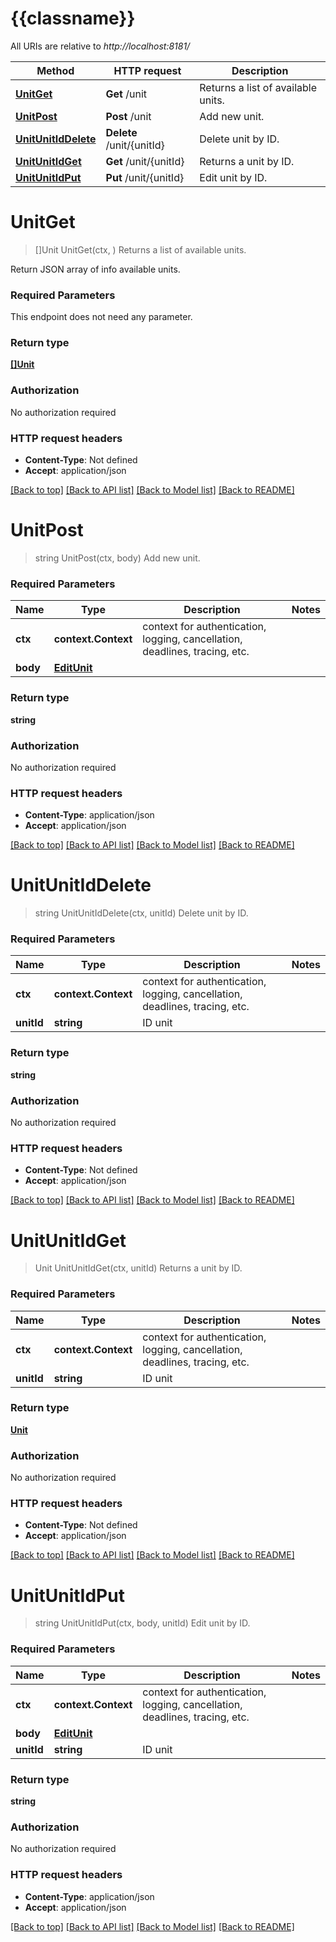 # {{classname}}

All URIs are relative to *http://localhost:8181/*

Method | HTTP request | Description
------------- | ------------- | -------------
[**UnitGet**](UnitApi.md#UnitGet) | **Get** /unit | Returns a list of available units.
[**UnitPost**](UnitApi.md#UnitPost) | **Post** /unit | Add new unit.
[**UnitUnitIdDelete**](UnitApi.md#UnitUnitIdDelete) | **Delete** /unit/{unitId} | Delete unit by ID.
[**UnitUnitIdGet**](UnitApi.md#UnitUnitIdGet) | **Get** /unit/{unitId} | Returns a unit by ID.
[**UnitUnitIdPut**](UnitApi.md#UnitUnitIdPut) | **Put** /unit/{unitId} | Edit unit by ID.

# **UnitGet**
> []Unit UnitGet(ctx, )
Returns a list of available units.

Return JSON array of info available units.

### Required Parameters
This endpoint does not need any parameter.

### Return type

[**[]Unit**](Unit.md)

### Authorization

No authorization required

### HTTP request headers

 - **Content-Type**: Not defined
 - **Accept**: application/json

[[Back to top]](#) [[Back to API list]](../README.md#documentation-for-api-endpoints) [[Back to Model list]](../README.md#documentation-for-models) [[Back to README]](../README.md)

# **UnitPost**
> string UnitPost(ctx, body)
Add new unit.

### Required Parameters

Name | Type | Description  | Notes
------------- | ------------- | ------------- | -------------
 **ctx** | **context.Context** | context for authentication, logging, cancellation, deadlines, tracing, etc.
  **body** | [**EditUnit**](EditUnit.md)|  | 

### Return type

**string**

### Authorization

No authorization required

### HTTP request headers

 - **Content-Type**: application/json
 - **Accept**: application/json

[[Back to top]](#) [[Back to API list]](../README.md#documentation-for-api-endpoints) [[Back to Model list]](../README.md#documentation-for-models) [[Back to README]](../README.md)

# **UnitUnitIdDelete**
> string UnitUnitIdDelete(ctx, unitId)
Delete unit by ID.

### Required Parameters

Name | Type | Description  | Notes
------------- | ------------- | ------------- | -------------
 **ctx** | **context.Context** | context for authentication, logging, cancellation, deadlines, tracing, etc.
  **unitId** | **string**| ID unit | 

### Return type

**string**

### Authorization

No authorization required

### HTTP request headers

 - **Content-Type**: Not defined
 - **Accept**: application/json

[[Back to top]](#) [[Back to API list]](../README.md#documentation-for-api-endpoints) [[Back to Model list]](../README.md#documentation-for-models) [[Back to README]](../README.md)

# **UnitUnitIdGet**
> Unit UnitUnitIdGet(ctx, unitId)
Returns a unit by ID.

### Required Parameters

Name | Type | Description  | Notes
------------- | ------------- | ------------- | -------------
 **ctx** | **context.Context** | context for authentication, logging, cancellation, deadlines, tracing, etc.
  **unitId** | **string**| ID unit | 

### Return type

[**Unit**](Unit.md)

### Authorization

No authorization required

### HTTP request headers

 - **Content-Type**: Not defined
 - **Accept**: application/json

[[Back to top]](#) [[Back to API list]](../README.md#documentation-for-api-endpoints) [[Back to Model list]](../README.md#documentation-for-models) [[Back to README]](../README.md)

# **UnitUnitIdPut**
> string UnitUnitIdPut(ctx, body, unitId)
Edit unit by ID.

### Required Parameters

Name | Type | Description  | Notes
------------- | ------------- | ------------- | -------------
 **ctx** | **context.Context** | context for authentication, logging, cancellation, deadlines, tracing, etc.
  **body** | [**EditUnit**](EditUnit.md)|  | 
  **unitId** | **string**| ID unit | 

### Return type

**string**

### Authorization

No authorization required

### HTTP request headers

 - **Content-Type**: application/json
 - **Accept**: application/json

[[Back to top]](#) [[Back to API list]](../README.md#documentation-for-api-endpoints) [[Back to Model list]](../README.md#documentation-for-models) [[Back to README]](../README.md)

